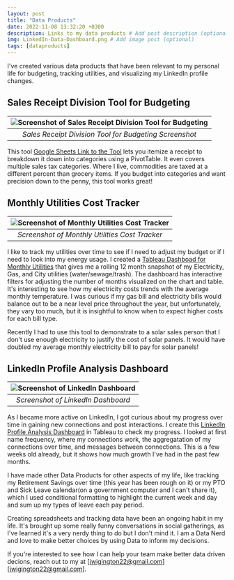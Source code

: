 ```yaml
---
layout: post
title: "Data Products"
date: 2022-11-08 13:32:20 +0300
description: Links to my data products # Add post description (optional)
img: LinkedIn-Data-Dashboard.png # Add image post (optional)
tags: [dataproducts]
---
```


I've created various data products that have been relevant to my personal life for budgeting, tracking utilities, and visualizing my LinkedIn profile changes.

## Sales Receipt Division Tool for Budgeting
|![Screenshot of Sales Receipt Division Tool for Budgeting]({{site.baseurl}}/assets/img/receipt_breakdown_image.png)|
|:--:|
|*Sales Receipt Division Tool for Budgeting Screenshot*|

This tool [Google Sheets Link to the Tool][gsheets-link] lets you itemize a receipt to breakdown it down into categories using a PivotTable. It even covers multiple sales tax categories. Where I live, commodities are taxed at a different percent than grocery items. If you budget into categories and want precision down to the penny, this tool works great! 


## Monthly Utilities Cost Tracker

|![Screenshot of Monthly Utilities Cost Tracker]({{site.baseurl}}/assets/img/utilities_yearly_costs.png)|
|:--:|
|*Screenshot of Monthly Utilities Cost Tracker*|

I like to track my utilities over time to see if I need to adjust my budget or if I need to look into my energy usage. I created a [Tableau Dashboad for Monthly Utilities][utilities-tableau] that gives me a rolling 12 month snapshot of my Electricity, Gas, and City utilities (water/sewage/trash). The dashboard has interactive filters for adjusting the number of months visualized on the chart and table. It's interesting to see how my electricity costs trends with the average monthly temperature. I was curious if my gas bill and electricity bills would balance out to be a near level price throughout the year, but unfortunately, they vary too much, but it is insightful to know when to expect higher costs for each bill type. 

Recently I had to use this tool to demonstrate to a solar sales person that I don't use enough electricity to justify the cost of solar panels. It would have doubled my average monthly electricity bill to pay for solar panels!

## LinkedIn Profile Analysis Dashboard

|![Screenshot of LinkedIn Dashboard]({{site.baseurl}}/assets/img/LinkedIn-Data-Dashboard.png)|
|:--:|
|*Screenshot of LinkedIn Dashboard*|

As I became more active on LinkedIn, I got curious about my progress over time in gaining new connections and post interactions. I create this [LinkedIn Profile Analysis Dashboard][tableau-link] in Tableau to check my progress. I looked at first name frequency, where my connections work, the aggregatation of my connections over time, and messages between connections. This is a few weeks old already, but it shows how much growth I've had in the past few months. 


I have made other Data Products for other aspects of my life, like tracking my Retirement Savings over time (this year has been rough on it) or my PTO and Sick Leave calendar(on a government computer and I can't share it), which I used conditional formatting to highlight the current week and day and sum up my types of leave each pay period. 

Creating spreadsheets and tracking data have been an ongoing habit in my life. It's brought up some really funny conversations in social gatherings, as I've learned it's a very nerdy thing to do but I don't mind it. I am a Data Nerd and love to make better choices by using Data to inform my decisions. 

If you're interested to see how I can help your team make better data driven decions, reach out to my at [jwigington22@gmail.com][jwigington22@gmail.com].



[gsheets-link]: https://docs.google.com/spreadsheets/d/1VzE18kDRAdGSfbYWrbDYI5kJ14osA1ErBR32XLgZt98/edit?usp=sharing
[utilities-tableau]: https://public.tableau.com/views/SyracuseUtilities/UtilitiesChartandTable?:language=en-US&:display_count=n&:origin=viz_share_link
[tableau-link]: https://public.tableau.com/views/LinkedInDataDashboard/Dashboard1?:language=en-US&:display_count=n&:origin=viz_share_link